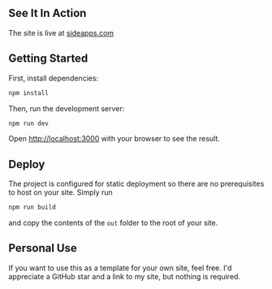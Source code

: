 ## See It In Action

The site is live at [sideapps.com](https://sideapps.dev)

## Getting Started

First, install dependencies:

```bash
npm install
```

Then, run the development server:

```bash
npm run dev
```

Open [http://localhost:3000](http://localhost:3000) with your browser to see the result.

## Deploy

The project is configured for static deployment so there are no prerequisites to host on your site. Simply run

```bash
npm run build
```

and copy the contents of the `out` folder to the root of your site.

## Personal Use

If you want to use this as a template for your own site, feel free. I'd appreciate a GitHub star and a link to my site, but nothing is required.
